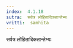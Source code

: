 ```yaml
---
index:  4.1.18
sutra:  सर्वत्र लोहितादिकतान्तेभ्यः
vritti:  samhita 
---
```


सर्वत्र लोहितादिकतान्तेभ्यः

